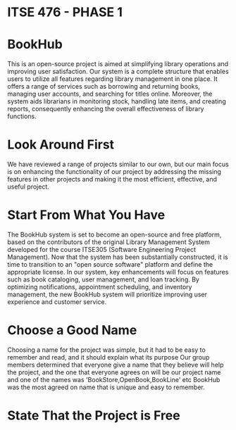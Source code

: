 # ITSE 476 - PHASE 1
# BookHub
This is an open-source project is aimed at simplifying library operations and improving user satisfaction. Our system is a complete structure that enables users to utilize all features regarding library management in one place. It offers a range of services such as borrowing and returning books, managing user accounts, and searching for titles online. Moreover, the system aids librarians in monitoring stock, handling late items, and creating reports, consequently enhancing the overall effectiveness of library functions.
# Look Around First
We have reviewed a range of projects similar to our own, but our main focus is on enhancing the functionality of our project by addressing the missing features in other projects and making it the most efficient, effective, and useful project.
# Start From What You Have
The BookHub system is set to become an open-source and free platform, based on the contributors of the original Library Management System developed for the course ITSE305 (Software Engineering Project Management). Now that the system has been substantially constructed, it is time to transition to an "open source software" platform and define the appropriate license. In our system, key enhancements will focus on features such as book cataloging, user management, and loan tracking. By optimizing notifications, appointment scheduling, and inventory management, the new BookHub system will prioritize improving user experience and customer service.
# Choose a Good Name
Choosing a name for the project was simple, but it had to be easy to remember and read, and it should explain what its purpose
Our group members determined that everyone give a name that they believe will help the project, and the one that everyone agrees on will be our project name and one of the names was 'BookStore,OpenBook,BookLine' etc 
BookHub was the most agreed on name that is unique and easy to remember.
# State That the Project is Free

